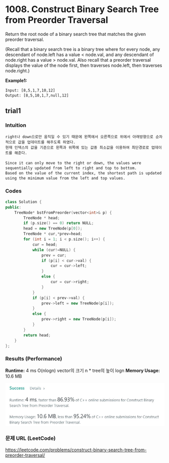 # 1008. Construct Binary Search Tree from Preorder Traversal

Return the root node of a binary search tree that matches the given preorder traversal.  

(Recall that a binary search tree is a binary tree where for every node, any descendant of node.left has a value < node.val, and any descendant of node.right has a value > node.val.  Also recall that a preorder traversal displays the value of the node first, then traverses node.left, then traverses node.right.)   

**Example1:**   
```
Input: [8,5,1,7,10,12]
Output: [8,5,10,1,7,null,12]
```


## trial1
### Intuition
```
right나 down으로만 움직일 수 있기 때문에 왼쪽에서 오른쪽으로 위에서 아래방향으로 순차적으로 값을 업데이트를 해주도록 하였다.
현재 인덱스의 값을 기준으로 왼쪽과 위쪽에 있는 값중 최소값을 이용하여 최단경로로 업데이트를 해준다.

Since it can only move to the right or down, the values ​​were sequentially updated from left to right and top to bottom.
Based on the value of the current index, the shortest path is updated using the minimum value from the left and top values.
```
### Codes  
```cpp
class Solution {
public:
	TreeNode* bstFromPreorder(vector<int>& p) {
		TreeNode * head;
		if (p.size() == 0) return NULL;
		head = new TreeNode(p[0]);
		TreeNode * cur,*prev=head;
		for (int i = 1; i < p.size(); i++) {
			cur = head;
			while (cur!=NULL) {
				prev = cur;
				if (p[i] < cur->val) {
					cur = cur->left;
				}
				else {
					cur = cur->right;
				}
			}
			if (p[i] < prev->val) {
				prev->left = new TreeNode(p[i]);
			}
			else {
				prev->right = new TreeNode(p[i]);
			}
		}
		return head;
	}
};
```
### Results (Performance)  
**Runtime:**  4 ms  O(nlogn) vector의 크기 n * tree의 높이 logn
**Memory Usage:** 	10.6 MB


<p align="center"> 
<img src="./capture.JPG">
</p>



### 문제 URL (LeetCode)  
https://leetcode.com/problems/construct-binary-search-tree-from-preorder-traversal/